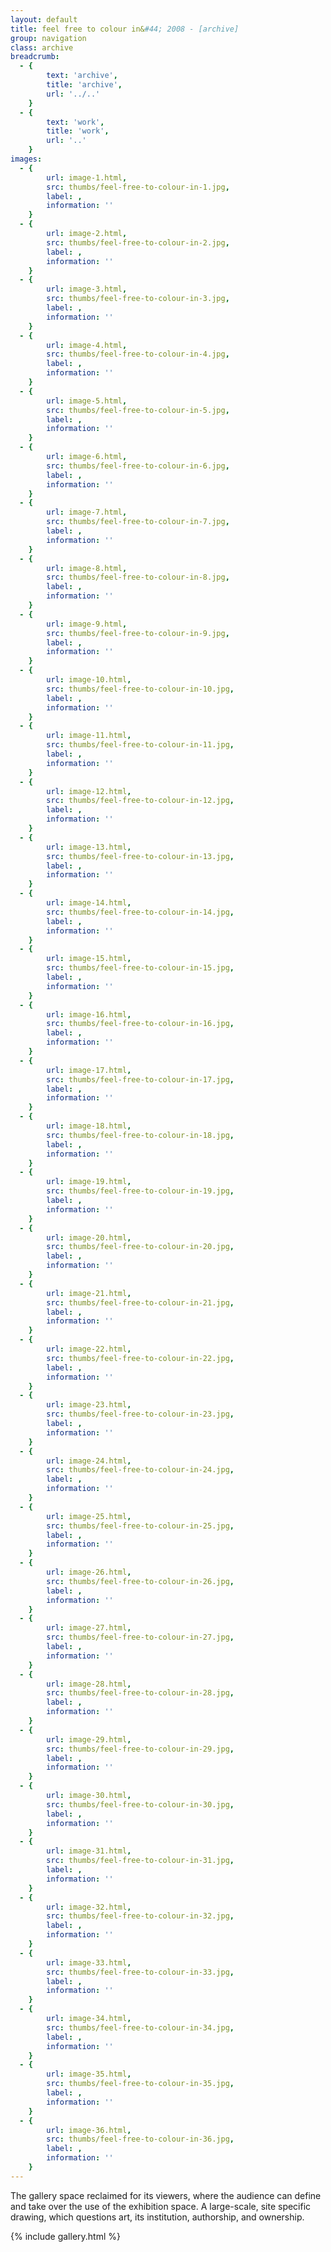 ```yaml
---
layout: default
title: feel free to colour in&#44; 2008 - [archive]
group: navigation
class: archive
breadcrumb:
  - {
  		text: 'archive',
  		title: 'archive',
  		url: '../..'
	}
  - {
  		text: 'work',
  		title: 'work',
  		url: '..'
	}
images:
  - {
		url: image-1.html, 
		src: thumbs/feel-free-to-colour-in-1.jpg,
		label: ,
		information: ''
	}
  - {
		url: image-2.html, 
		src: thumbs/feel-free-to-colour-in-2.jpg,
		label: ,
		information: ''
	}
  - {
		url: image-3.html, 
		src: thumbs/feel-free-to-colour-in-3.jpg,
		label: ,
		information: ''
	}
  - {
		url: image-4.html, 
		src: thumbs/feel-free-to-colour-in-4.jpg,
		label: ,
		information: ''
	}
  - {
		url: image-5.html, 
		src: thumbs/feel-free-to-colour-in-5.jpg,
		label: ,
		information: ''
	}
  - {
		url: image-6.html, 
		src: thumbs/feel-free-to-colour-in-6.jpg,
		label: ,
		information: ''
	}
  - {
		url: image-7.html, 
		src: thumbs/feel-free-to-colour-in-7.jpg,
		label: ,
		information: ''
	}
  - {
		url: image-8.html, 
		src: thumbs/feel-free-to-colour-in-8.jpg,
		label: ,
		information: ''
	}
  - {
		url: image-9.html, 
		src: thumbs/feel-free-to-colour-in-9.jpg,
		label: ,
		information: ''
	}
  - {
		url: image-10.html, 
		src: thumbs/feel-free-to-colour-in-10.jpg,
		label: ,
		information: ''
	}
  - {
		url: image-11.html, 
		src: thumbs/feel-free-to-colour-in-11.jpg,
		label: ,
		information: ''
	}
  - {
		url: image-12.html, 
		src: thumbs/feel-free-to-colour-in-12.jpg,
		label: ,
		information: ''
	}
  - {
		url: image-13.html, 
		src: thumbs/feel-free-to-colour-in-13.jpg,
		label: ,
		information: ''
	}
  - {
		url: image-14.html, 
		src: thumbs/feel-free-to-colour-in-14.jpg,
		label: ,
		information: ''
	}
  - {
		url: image-15.html, 
		src: thumbs/feel-free-to-colour-in-15.jpg,
		label: ,
		information: ''
	}
  - {
		url: image-16.html, 
		src: thumbs/feel-free-to-colour-in-16.jpg,
		label: ,
		information: ''
	}
  - {
		url: image-17.html, 
		src: thumbs/feel-free-to-colour-in-17.jpg,
		label: ,
		information: ''
	}
  - {
		url: image-18.html, 
		src: thumbs/feel-free-to-colour-in-18.jpg,
		label: ,
		information: ''
	}
  - {
		url: image-19.html, 
		src: thumbs/feel-free-to-colour-in-19.jpg,
		label: ,
		information: ''
	}
  - {
		url: image-20.html, 
		src: thumbs/feel-free-to-colour-in-20.jpg,
		label: ,
		information: ''
	}
  - {
		url: image-21.html, 
		src: thumbs/feel-free-to-colour-in-21.jpg,
		label: ,
		information: ''
	}
  - {
		url: image-22.html, 
		src: thumbs/feel-free-to-colour-in-22.jpg,
		label: ,
		information: ''
	}
  - {
		url: image-23.html, 
		src: thumbs/feel-free-to-colour-in-23.jpg,
		label: ,
		information: ''
	}
  - {
		url: image-24.html, 
		src: thumbs/feel-free-to-colour-in-24.jpg,
		label: ,
		information: ''
	}
  - {
		url: image-25.html, 
		src: thumbs/feel-free-to-colour-in-25.jpg,
		label: ,
		information: ''
	}
  - {
		url: image-26.html, 
		src: thumbs/feel-free-to-colour-in-26.jpg,
		label: ,
		information: ''
	}
  - {
		url: image-27.html, 
		src: thumbs/feel-free-to-colour-in-27.jpg,
		label: ,
		information: ''
	}
  - {
		url: image-28.html, 
		src: thumbs/feel-free-to-colour-in-28.jpg,
		label: ,
		information: ''
	}
  - {
		url: image-29.html, 
		src: thumbs/feel-free-to-colour-in-29.jpg,
		label: ,
		information: ''
	}
  - {
		url: image-30.html, 
		src: thumbs/feel-free-to-colour-in-30.jpg,
		label: ,
		information: ''
	}
  - {
		url: image-31.html, 
		src: thumbs/feel-free-to-colour-in-31.jpg,
		label: ,
		information: ''
	}
  - {
		url: image-32.html, 
		src: thumbs/feel-free-to-colour-in-32.jpg,
		label: ,
		information: ''
	}
  - {
		url: image-33.html, 
		src: thumbs/feel-free-to-colour-in-33.jpg,
		label: ,
		information: ''
	}
  - {
		url: image-34.html, 
		src: thumbs/feel-free-to-colour-in-34.jpg,
		label: ,
		information: ''
	}
  - {
		url: image-35.html, 
		src: thumbs/feel-free-to-colour-in-35.jpg,
		label: ,
		information: ''
	}
  - {
		url: image-36.html, 
		src: thumbs/feel-free-to-colour-in-36.jpg,
		label: ,
		information: ''
	}
---
```


The gallery space reclaimed for its viewers, where the audience can define and take over the use of the exhibition space. A large-scale, site specific drawing, which questions art, its institution, authorship, and ownership.

{% include gallery.html %}
